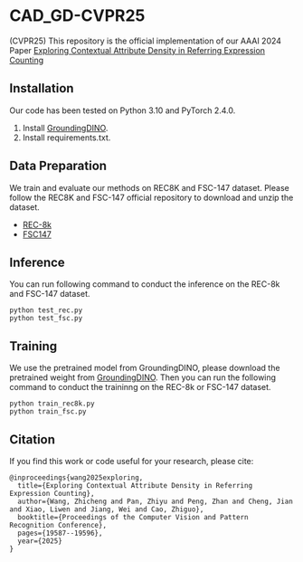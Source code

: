 # CAD_GD-CVPR25
(CVPR25) This repository is the official implementation of our AAAI 2024 Paper [Exploring Contextual Attribute Density in Referring Expression Counting](https://arxiv.org/abs/2503.12460)

## Installation
Our code has been tested on Python 3.10 and PyTorch 2.4.0. 

1. Install [GroundingDINO](https://github.com/IDEA-Research/GroundingDINO).
2. Install requirements.txt.

## Data Preparation
We train and evaluate our methods on REC8K and FSC-147 dataset. Please follow the REC8K and FSC-147 official repository to download and unzip the dataset.

* [REC-8k](https://github.com/sydai/referring-expression-counting)
* [FSC147](https://github.com/cvlab-stonybrook/LearningToCountEverything)

## Inference
You can run following command to conduct the inference on the REC-8k and FSC-147 dataset.

```
python test_rec.py
python test_fsc.py
```

## Training
We use the pretrained model from GroundingDINO, please download the pretrained weight from [GroundingDINO](https://github.com/IDEA-Research/GroundingDINO). Then you can run the following command to conduct the traininng on the REC-8k or FSC-147 dataset.

```
python train_rec8k.py
python train_fsc.py
```

## Citation
If you find this work or code useful for your research, please cite:

```
@inproceedings{wang2025exploring,
  title={Exploring Contextual Attribute Density in Referring Expression Counting},
  author={Wang, Zhicheng and Pan, Zhiyu and Peng, Zhan and Cheng, Jian and Xiao, Liwen and Jiang, Wei and Cao, Zhiguo},
  booktitle={Proceedings of the Computer Vision and Pattern Recognition Conference},
  pages={19587--19596},
  year={2025}
}
```
